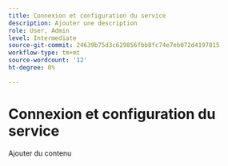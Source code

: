 ```yaml
---
title: Connexion et configuration du service
description: Ajouter une description
role: User, Admin
level: Intermediate
source-git-commit: 24639b75d3c629856fbb8fc74e7eb072d4197815
workflow-type: tm+mt
source-wordcount: '12'
ht-degree: 0%

---
```


# Connexion et configuration du service

Ajouter du contenu
